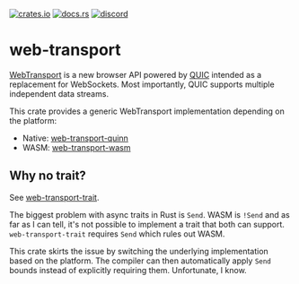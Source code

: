 [![crates.io](https://img.shields.io/crates/v/web-transport)](https://crates.io/crates/web-transport)
[![docs.rs](https://img.shields.io/docsrs/web-transport)](https://docs.rs/web-transport)
[![discord](https://img.shields.io/discord/1124083992740761730)](https://discord.gg/FCYF3p99mr)

# web-transport

[WebTransport](https://developer.mozilla.org/en-US/docs/Web/API/WebTransport_API) is a new browser API powered by [QUIC](https://www.rfc-editor.org/rfc/rfc9000.html) intended as a replacement for WebSockets.
Most importantly, QUIC supports multiple independent data streams.

This crate provides a generic WebTransport implementation depending on the platform:

-   Native: [web-transport-quinn](../web-transport-quinn)
-   WASM: [web-transport-wasm](../web-transport-wasm)


## Why no trait?

See [web-transport-trait](https://docs.rs/web-transport-trait). 

The biggest problem with async traits in Rust is `Send`.
WASM is `!Send` and as far as I can tell, it's not possible to implement a trait that both can support.
`web-transport-trait` requires `Send` which rules out WASM.

This crate skirts the issue by switching the underlying implementation based on the platform.
The compiler can then automatically apply `Send` bounds instead of explicitly requiring them.
Unfortunate, I know.
